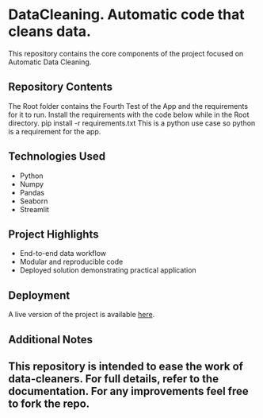 # DataCleaning. Automatic code that cleans data.

This repository contains the core components of the project focused on Automatic Data Cleaning.

## Repository Contents

The Root folder contains the Fourth Test of the App and the requirements for it to run.
Install the requirements with the code below while in the Root directory.
      pip install -r requirements.txt 
This is a python use case so python is a requirement for the app.

##  Technologies Used

- Python
- Numpy
- Pandas
- Seaborn
- Streamlit
  

##  Project Highlights

- End-to-end data workflow
- Modular and reproducible code
- Deployed solution demonstrating practical application

##  Deployment

A live version of the project is available [here](https://datacleaning-auto.streamlit.app/). 

##  Additional Notes

This repository is intended to ease the work of data-cleaners. For full details, refer to the documentation.
For any improvements feel free to fork the repo.
---

